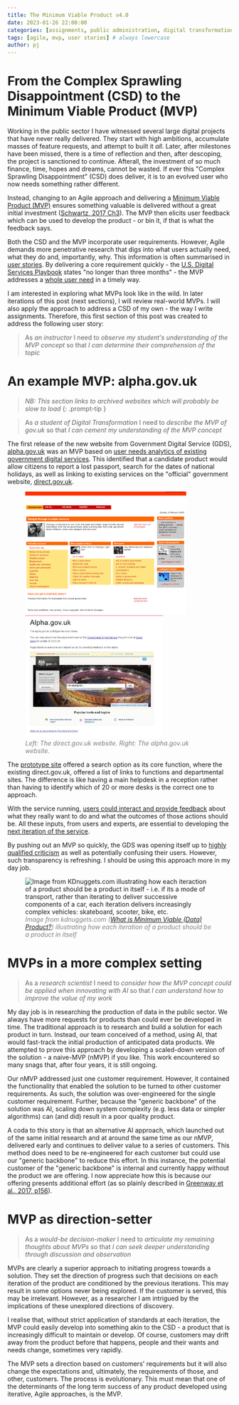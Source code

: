 ```yaml
---
title: The Minimum Viable Product v4.0
date: 2023-01-26 22:00:00 
categories: [assignments, public administration, digital transformation]
tags: [agile, mvp, user stories] # always lowercase
author: pj
---
```

# From the Complex Sprawling Disappointment (CSD) to the Minimum Viable Product (MVP)
 
Working in the public sector I have witnessed several large digital projects that have never really delivered. They start with high ambitions, accumulate masses of feature requests, and attempt to built it _all_. Later, after milestones have been missed, there is a time of reflection and then, after descoping, the project is sanctioned to continue. Afterall, the investment of so much finance, time, hopes and dreams, cannot be wasted. If ever this "Complex Sprawling Disappointment" (CSD) does deliver, it is to an evolved user who now needs something rather different.

Instead, changing to an Agile approach and delivering a [Minimum Viable Product (MVP)](https://en.wikipedia.org/wiki/Minimum_viable_product) ensures something valuable is delivered without a great initial investment ([Schwartz, 2017 Ch3](https://itrevolution.com/product/a-seat-at-the-table/)). The MVP then elicits user feedback which can be used to develop the product - or bin it, if that is what the feedback says.

Both the CSD and the MVP incorporate user requirements. However, Agile demands more penetrative research that digs into what users actually need, what they do and, importantly, why. This information is often summarised in [user stories](https://www.gov.uk/service-manual/agile-delivery/writing-user-stories). By delivering a core requirement quickly - the [U.S. Digital Services Playbook](https://playbook.cio.gov/) states "no longer than three months" - the MVP addresses a [whole user need](https://apolitical.co/solution-articles/en/transforming-governments-website) in a timely way.

I am interested in exploring what MVPs look like in the wild. In later iterations of this post (next sections), I will review real-world MVPs. I will also apply the approach to address a CSD of my own - the way I write assignments. Therefore, this first section of this post was created to address the following user story:

> As _an instructor_ I need to _observe my student's understanding of the MVP concept_ so that _I can determine their comprehension of the topic_

# An example MVP: alpha.gov.uk

> _NB: This section links to archived websites which will probably be slow to load_
{: .prompt-tip }

> As _a student of Digital Transformation_ I need to _describe the MVP of gov.uk_ so that _I can cement my understanding of the MVP concept_ 

The first release of the new website from Government Digital Service (GDS), [alpha.gov.uk](https://webarchive.nationalarchives.gov.uk/ukgwa/20111004104546/http://alpha.gov.uk/) was an MVP based on [user needs analytics of existing government digital services](https://web.archive.org/web/20120403153730/http://digital.cabinetoffice.gov.uk/2011/05/23/what-was-the-evidence-users-information-needs-and-analytics/). This identified that a candidate product would allow citizens to report a lost passport, search for the dates of national holidays, as well as linking to existing services on the "official" government website, [direct.gov.uk](https://web.archive.org/web/20050206042150/http://www.direct.gov.uk/Homepage/fs/en). 
<div style="text-align: left;"><figure>
<img src="/assets/img/direct.gov.uk_wayback_2004_04_30.png" alt="The direct.gov.uk website, accessed on web.archive.org" width="362" /> &nbsp;<img src="/assets/img/alpha.gov.uk_wayback_2011-05-11.png" alt="The alpha.gov.uk website, accessed on web.archive.org" width="310"/>
<figcaption style="color: gray; font-style: italic;">Left: The direct.gov.uk website. Right: The alpha.gov.uk website.</figcaption>
</figure></div>

The [prototype site](https://gds.blog.gov.uk/about-alpha/) offered a search option as its core function, where the existing direct.gov.uk, offered a list of links to functions and departmental sites. The difference is like having a main helpdesk in a reception rather than having to identify which of 20 or more desks is the correct one to approach.

With the service running, [users could interact and provide feedback](https://gds.blog.gov.uk/2011/07/29/alpha-gov-uk-wrap-up/) about what they really want to do and what the outcomes of those actions should be. All these inputs, from users and experts, are essential to developing the [next iteration of the service](https://web.archive.org/web/20111205164903/http://digital.cabinetoffice.gov.uk/2011/08/11/gov-uk-from-alpha-to-beta/).

By pushing out an MVP so quickly, the GDS was opening itself up to [highly qualified criticism](https://web.archive.org/web/20120403153730/http://www.disambiguity.com/alphagov/) as well as potentially confusing their users. However, such transparency is refreshing. I should be using this approach more in my day job. 

<div style="text-align: left;"><figure>
<img src="https://cdn-images-1.medium.com/max/800/1*hJYxnfs6npD09IuX4606OQ.png" alt="Image from KDnuggets.com illustrating how each iteraction of a product should be a product in itself - i.e. if its a mode of transport, rather than iterating to deliver successive components of a car, each iteration delivers increasingly complex vehicles: skateboard, scooter, bike, etc." width="362" /><figcaption style="color: gray; font-style: italic;">Image from kdnuggets.com (<a href="https://www.kdnuggets.com/2018/07/minimum-viable-data-product.html">What is Minimum Viable (Data) Product?</a>) illustrating how each iteration of a product should be a product in itself</figcaption></figure></div>

# MVPs in a more complex setting

> As a _research scientist_ I need to _consider how the MVP concept could be applied when innovating with AI_ so that _I can understand how to improve the value of my work_  

My day job is in researching the production of data in the public sector. We always have more requests for products than could ever be developed in time. The traditional approach is to research and build a solution for each product in turn. Instead, our team conceived of a method, using AI, that would fast-track the initial production of anticipated data products. We attempted to prove this approach by developing a scaled-down version of the solution - a naive-MVP (nMVP) if you like. This work encountered so many snags that, after four years, it is still ongoing.

Our nMVP addressed just one customer requirement. However, it contained the functionality that enabled the solution to be turned to other customer requirements. As such, the solution was over-engineered for the single customer requirement. Further, because the "generic backbone" of the solution was AI, scaling down system complexity (e.g. less data or simpler algorithms) can (and did) result in a poor quality product.

A coda to this story is that an alternative AI approach, which launched out of the same initial research and at around the same time as our nMVP, delivered early and continues to deliver value to a series of customers. This method does need to be re-engineered for each customer but could use our "generic backbone" to reduce this effort. In this instance, the potential customer of the "generic backbone" is internal and currently happy without the product we are offering. I now appreciate how this is because our offering presents additional effort (as so plainly described in [Greenway et al., 2017, p156](https://www.andrewgreenway.com/book)).

# MVP as direction-setter

> As a _would-be decision-maker_ I need to _articulate my remaining thoughts about MVPs_ so that _I can seek deeper understanding through discussion and observation_ 

MVPs are clearly a superior approach to initiating progress towards a solution. They set the direction of progress such that decisions on each iteration of the product are conditioned by the previous iterations. This may result in some options never being explored. If the customer is served, this may be irrelevant. However, as a researcher I am intrigued by the implications of these unexplored directions of discovery. 

I realise that, without strict application of standards at each iteration, the MVP could easily develop into something akin to the CSD - a product that is increasingly difficult to maintain or develop. Of course, customers may drift away from the product before that happens, people and their wants and needs change, sometimes very rapidly.

The MVP sets a direction based on customers' requirements but it will also change the expectations and, ultimately, the requirements of those, and other, customers. The process is evolutionary. This must mean that one of the determinants of the long term success of any product developed using iterative, Agile approaches, is the MVP.